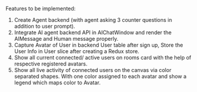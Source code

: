 Features to be implemented:

1) Create Agent backend (with agent asking 3 counter questions in addition to user prompt).
2) Integrate AI agent backend API in AIChatWindow and render the AIMessage and Human message properly.
3) Capture Avatar of User in backend User table after sign up, Store the User Info in User slice after creating a Redux store.
4) Show all current connected/ active users on rooms card with the help of respective registered avatars.
5) Show all live activity of connected users on the canvas via color separated shapes. With one color assigned to each avatar and show a legend which maps color to Avatar.